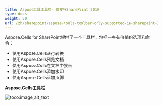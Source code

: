 ```yaml
---
title: Aspose工具工具栏- 仅支持SharePoint 2010
type: docs
weight: 50
url: /zh/sharepoint/aspose-tools-toolbar-only-supported-in-sharepoint-2010/
---
```


Aspose.Cells for SharePoint提供了一个工具栏，包括一些有价值的选项和命令：

- 使用Aspose.Cells进行转换
- 使用Aspose.Cells预览文档
- 使用Aspose.Cells在文档中搜索
- 使用Aspose.Cells添加水印
- 使用Aspose.Cells添加页脚

**Aspose.Cells工具栏**

![todo:image_alt_text](aspose-tools-toolbar-only-supported-in-sharepoint-2010_1.png)
